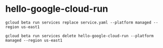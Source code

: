 # hello-google-cloud-run

`gcloud beta run services replace service.yaml --platform managed --region us-east1`

`gcloud beta run services delete hello-google-cloud-run --platform managed --region us-east1`